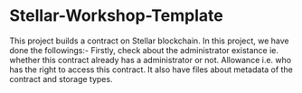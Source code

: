 # Stellar-Workshop-Template
This project builds a contract on Stellar blockchain. In this project, we have done the followings:-
Firstly, check about the administrator existance ie. whether this contract already has a administrator or not.
Allowance i.e. who has the right to access this contract. 
It also have files about metadata of the contract and storage types.
